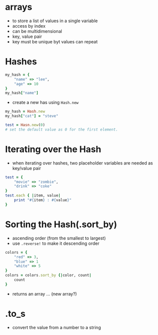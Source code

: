 # arrays
- to store a list of values in a single variable
- access by index
- can be multidimensional
- key, value pair
- key must be unique byt values can repeat

# Hashes
```rb
my_hash = {
    "name" => "lee",
    "age" => 10
}
my_hash["name"]
```
- create a new has using ```Hash.new```
```rb
my_hash = Hash.new
my_hash["cat"] = "steve"

test = Hasn.new(0)
# set the default value as 0 for the first element.
```

# Iterating over the Hash

- when iterating over hashes, two placeholder variables are needed as key/value pair
```rb
test = {
    "movie" => "zombie",
    "drink" => "coke"
}
test.each { |item, value| 
    print "#{item} : #{value}"
}
```

# Sorting the Hash(.sort_by)
- ascending order (from the smallest to largest)
- use ```.reverse!``` to make it descending order
```rb
colors = {
    "red" => 3,
    "blue" => 1
    "white" => 5
}
colors = colors.sort_by {|color, count|
    count
}
```
- returns an array ... (new array?)

# .to_s 
- convert the value from a number to a string 

